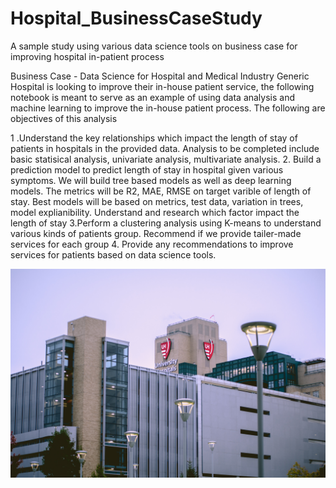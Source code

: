 # Hospital_BusinessCaseStudy
A sample study using various data science tools on business case for improving hospital in-patient process


Business Case - Data Science for Hospital and Medical Industry 
Generic Hospital is looking to improve their in-house patient service, the following notebook is meant to serve as an example of using data analysis and machine learning to improve the in-house patient process. The following are objectives of this analysis

1 .Understand the key relationships which impact the length of stay of patients in hospitals in the provided data. Analysis to be completed include basic statisical analysis, univariate analysis, multivariate analysis.
2. Build a prediction model to predict length of stay in hospital given various symptoms. We will build tree based models as well as deep learning models. The metrics will be R2, MAE, RMSE on target varible of length of stay. Best models will be based on metrics, test data, variation in trees, model explianibility. Understand and research which factor impact the length of stay
3.Perform a clustering analysis using K-means to understand various kinds of patients group. Recommend if we provide tailer-made services for each group
4. Provide any recommendations to improve services for patients based on data science tools. 

![alt text](https://github.com/Asad1287/Hospital_BusinessCaseStudy/blob/main/pexels-jonathan-meyer-668300.jpg?raw=true)
